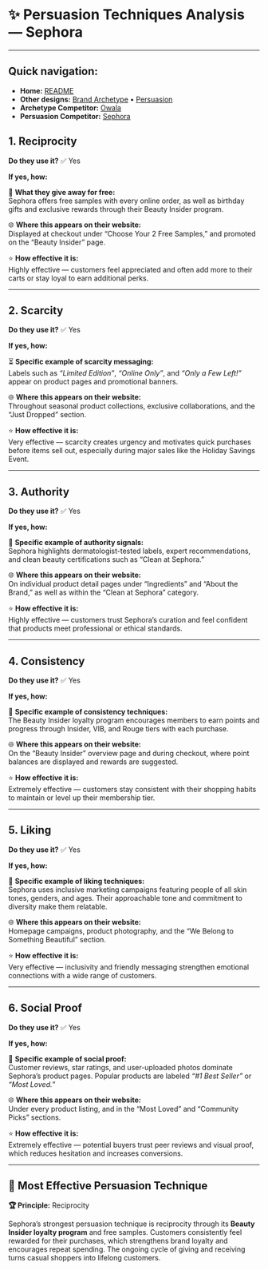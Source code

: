 # ✨ Persuasion Techniques Analysis — Sephora
---

## Quick navigation:
- **Home:** [README](README.md)
- **Other designs:** [Brand Archetype](archetype.md) • [Persuasion](cialdini.md)
- **Archetype Competitor:** [Owala](owala.md)
- **Persuasion Competitor:** [Sephora](cialdini_competitor.md)

## 1. Reciprocity
**Do they use it?** ✅ Yes  

**If yes, how:**

💝 **What they give away for free:**  
Sephora offers free samples with every online order, as well as birthday gifts and exclusive rewards through their Beauty Insider program.  

🌐 **Where this appears on their website:**  
Displayed at checkout under “Choose Your 2 Free Samples,” and promoted on the “Beauty Insider” page.  

⭐ **How effective it is:**  
Highly effective — customers feel appreciated and often add more to their carts or stay loyal to earn additional perks.  

---

## 2. Scarcity
**Do they use it?** ✅ Yes  

**If yes, how:**

⏳ **Specific example of scarcity messaging:**  
Labels such as *“Limited Edition”*, *“Online Only”*, and *“Only a Few Left!”* appear on product pages and promotional banners.  

🌐 **Where this appears on their website:**  
Throughout seasonal product collections, exclusive collaborations, and the “Just Dropped” section.  

⭐ **How effective it is:**  
Very effective — scarcity creates urgency and motivates quick purchases before items sell out, especially during major sales like the Holiday Savings Event.  

---

## 3. Authority
**Do they use it?** ✅ Yes  

**If yes, how:**

🏥 **Specific example of authority signals:**  
Sephora highlights dermatologist-tested labels, expert recommendations, and clean beauty certifications such as “Clean at Sephora.”  

🌐 **Where this appears on their website:**  
On individual product detail pages under “Ingredients” and “About the Brand,” as well as within the “Clean at Sephora” category.  

⭐ **How effective it is:**  
Highly effective — customers trust Sephora’s curation and feel confident that products meet professional or ethical standards.  

---

## 4. Consistency
**Do they use it?** ✅ Yes  

**If yes, how:**

🔁 **Specific example of consistency techniques:**  
The Beauty Insider loyalty program encourages members to earn points and progress through Insider, VIB, and Rouge tiers with each purchase.  

🌐 **Where this appears on their website:**  
On the “Beauty Insider” overview page and during checkout, where point balances are displayed and rewards are suggested.  

⭐ **How effective it is:**  
Extremely effective — customers stay consistent with their shopping habits to maintain or level up their membership tier.  

---

## 5. Liking
**Do they use it?** ✅ Yes  

**If yes, how:**

💬 **Specific example of liking techniques:**  
Sephora uses inclusive marketing campaigns featuring people of all skin tones, genders, and ages. Their approachable tone and commitment to diversity make them relatable.  

🌐 **Where this appears on their website:**  
Homepage campaigns, product photography, and the “We Belong to Something Beautiful” section.  

⭐ **How effective it is:**  
Very effective — inclusivity and friendly messaging strengthen emotional connections with a wide range of customers.  

---

## 6. Social Proof
**Do they use it?** ✅ Yes  

**If yes, how:**

📸 **Specific example of social proof:**  
Customer reviews, star ratings, and user-uploaded photos dominate Sephora’s product pages. Popular products are labeled *“#1 Best Seller”* or *“Most Loved.”*  

🌐 **Where this appears on their website:**  
Under every product listing, and in the “Most Loved” and “Community Picks” sections.  

⭐ **How effective it is:**  
Extremely effective — potential buyers trust peer reviews and visual proof, which reduces hesitation and increases conversions.  

---

## 💫 Most Effective Persuasion Technique

**🏆 Principle:** Reciprocity  

Sephora’s strongest persuasion technique is reciprocity through its **Beauty Insider loyalty program** and free samples. Customers consistently feel rewarded for their purchases, which strengthens brand loyalty and encourages repeat spending. The ongoing cycle of giving and receiving turns casual shoppers into lifelong customers.

